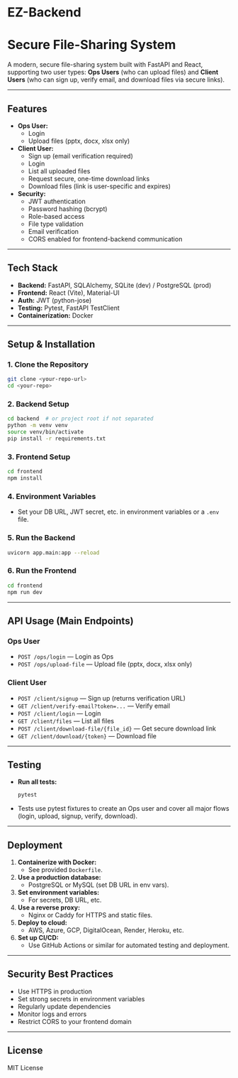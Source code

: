 # EZ-Backend

# Secure File-Sharing System

A modern, secure file-sharing system built with FastAPI and React, supporting two user types: **Ops Users** (who can upload files) and **Client Users** (who can sign up, verify email, and download files via secure links).

---

## Features

- **Ops User:**
  - Login
  - Upload files (pptx, docx, xlsx only)
- **Client User:**
  - Sign up (email verification required)
  - Login
  - List all uploaded files
  - Request secure, one-time download links
  - Download files (link is user-specific and expires)
- **Security:**
  - JWT authentication
  - Password hashing (bcrypt)
  - Role-based access
  - File type validation
  - Email verification
  - CORS enabled for frontend-backend communication

---

## Tech Stack

- **Backend:** FastAPI, SQLAlchemy, SQLite (dev) / PostgreSQL (prod)
- **Frontend:** React (Vite), Material-UI
- **Auth:** JWT (python-jose)
- **Testing:** Pytest, FastAPI TestClient
- **Containerization:** Docker

---

## Setup & Installation

### 1. Clone the Repository
```bash
git clone <your-repo-url>
cd <your-repo>
```

### 2. Backend Setup
```bash
cd backend  # or project root if not separated
python -m venv venv
source venv/bin/activate
pip install -r requirements.txt
```

### 3. Frontend Setup
```bash
cd frontend
npm install
```

### 4. Environment Variables
- Set your DB URL, JWT secret, etc. in environment variables or a `.env` file.

### 5. Run the Backend
```bash
uvicorn app.main:app --reload
```

### 6. Run the Frontend
```bash
cd frontend
npm run dev
```

---

## API Usage (Main Endpoints)

### **Ops User**
- `POST /ops/login` — Login as Ops
- `POST /ops/upload-file` — Upload file (pptx, docx, xlsx only)

### **Client User**
- `POST /client/signup` — Sign up (returns verification URL)
- `GET /client/verify-email?token=...` — Verify email
- `POST /client/login` — Login
- `GET /client/files` — List all files
- `POST /client/download-file/{file_id}` — Get secure download link
- `GET /client/download/{token}` — Download file

---

## Testing

- **Run all tests:**
  ```bash
  pytest
  ```
- Tests use pytest fixtures to create an Ops user and cover all major flows (login, upload, signup, verify, download).

---

## Deployment

1. **Containerize with Docker:**
   - See provided `Dockerfile`.
2. **Use a production database:**
   - PostgreSQL or MySQL (set DB URL in env vars).
3. **Set environment variables:**
   - For secrets, DB URL, etc.
4. **Use a reverse proxy:**
   - Nginx or Caddy for HTTPS and static files.
5. **Deploy to cloud:**
   - AWS, Azure, GCP, DigitalOcean, Render, Heroku, etc.
6. **Set up CI/CD:**
   - Use GitHub Actions or similar for automated testing and deployment.

---

## Security Best Practices
- Use HTTPS in production
- Set strong secrets in environment variables
- Regularly update dependencies
- Monitor logs and errors
- Restrict CORS to your frontend domain

---

## License

MIT License

